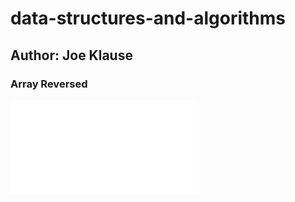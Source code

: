 # data-structures-and-algorithms
## Author: Joe Klause

### Array Reversed
![Array Reversed](challenges/arrayReverse/array-reverse.js)